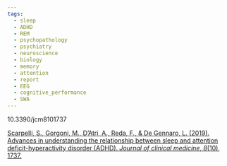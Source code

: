 ```yaml
---
tags:
  - sleep
  - ADHD
  - REM
  - psychopathology
  - psychiatry
  - neuroscience
  - biology
  - memory
  - attention
  - report
  - EEG
  - cognitive_performance
  - SWA
---
```

10.3390/jcm8101737

[Scarpelli, S., Gorgoni, M., D’Atri, A., Reda, F., & De Gennaro, L. (2019). Advances in understanding the relationship between sleep and attention deficit-hyperactivity disorder (ADHD). _Journal of clinical medicine_, _8_(10), 1737.](https://www.mdpi.com/2077-0383/8/10/1737)